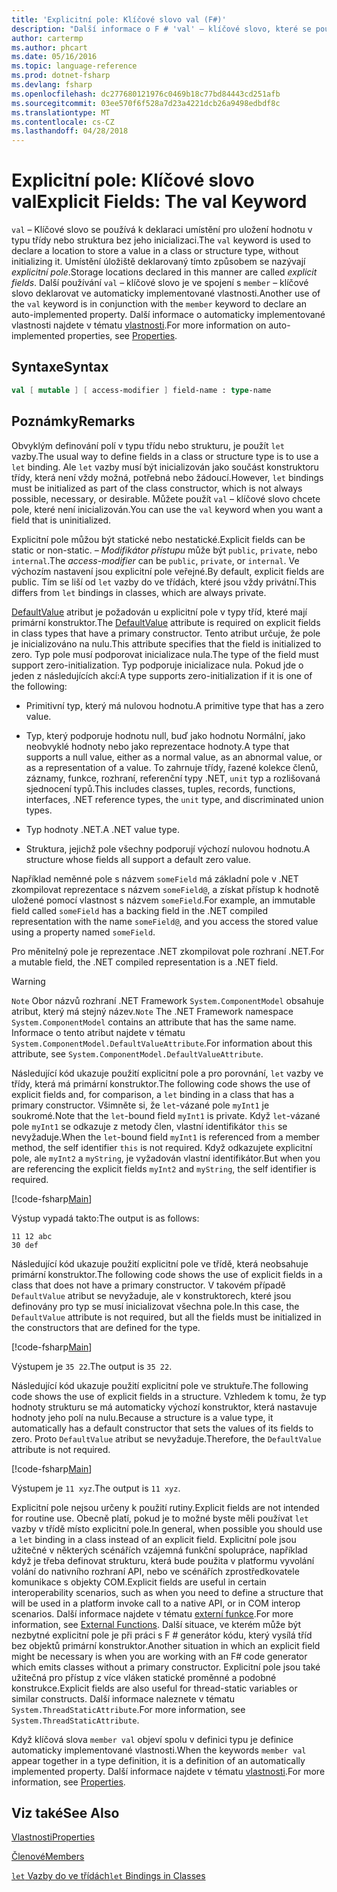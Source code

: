 ```yaml
---
title: 'Explicitní pole: Klíčové slovo val (F#)'
description: "Další informace o F # 'val' – klíčové slovo, které se používá k deklaraci umístění pro uložení hodnotu v typu třídu nebo strukturu nebyl zadán typ."
author: cartermp
ms.author: phcart
ms.date: 05/16/2016
ms.topic: language-reference
ms.prod: dotnet-fsharp
ms.devlang: fsharp
ms.openlocfilehash: dc277680121976c0469b18c77bd84443cd251afb
ms.sourcegitcommit: 03ee570f6f528a7d23a4221dcb26a9498edbdf8c
ms.translationtype: MT
ms.contentlocale: cs-CZ
ms.lasthandoff: 04/28/2018
---
```

# <a name="explicit-fields-the-val-keyword"></a><span data-ttu-id="5af65-103">Explicitní pole: Klíčové slovo val</span><span class="sxs-lookup"><span data-stu-id="5af65-103">Explicit Fields: The val Keyword</span></span>

<span data-ttu-id="5af65-104">`val` – Klíčové slovo se používá k deklaraci umístění pro uložení hodnotu v typu třídy nebo struktura bez jeho inicializaci.</span><span class="sxs-lookup"><span data-stu-id="5af65-104">The `val` keyword is used to declare a location to store a value in a class or structure type, without initializing it.</span></span> <span data-ttu-id="5af65-105">Umístění úložiště deklarovaný tímto způsobem se nazývají *explicitní pole*.</span><span class="sxs-lookup"><span data-stu-id="5af65-105">Storage locations declared in this manner are called *explicit fields*.</span></span> <span data-ttu-id="5af65-106">Další používání `val` – klíčové slovo je ve spojení s `member` – klíčové slovo deklarovat ve automaticky implementované vlastnosti.</span><span class="sxs-lookup"><span data-stu-id="5af65-106">Another use of the `val` keyword is in conjunction with the `member` keyword to declare an auto-implemented property.</span></span> <span data-ttu-id="5af65-107">Další informace o automaticky implementované vlastnosti najdete v tématu [vlastnosti](properties.md).</span><span class="sxs-lookup"><span data-stu-id="5af65-107">For more information on auto-implemented properties, see [Properties](properties.md).</span></span>


## <a name="syntax"></a><span data-ttu-id="5af65-108">Syntaxe</span><span class="sxs-lookup"><span data-stu-id="5af65-108">Syntax</span></span>

```fsharp
val [ mutable ] [ access-modifier ] field-name : type-name
```

## <a name="remarks"></a><span data-ttu-id="5af65-109">Poznámky</span><span class="sxs-lookup"><span data-stu-id="5af65-109">Remarks</span></span>
<span data-ttu-id="5af65-110">Obvyklým definování polí v typu třídu nebo strukturu, je použít `let` vazby.</span><span class="sxs-lookup"><span data-stu-id="5af65-110">The usual way to define fields in a class or structure type is to use a `let` binding.</span></span> <span data-ttu-id="5af65-111">Ale `let` vazby musí být inicializován jako součást konstruktoru třídy, která není vždy možná, potřebná nebo žádoucí.</span><span class="sxs-lookup"><span data-stu-id="5af65-111">However, `let` bindings must be initialized as part of the class constructor, which is not always possible, necessary, or desirable.</span></span> <span data-ttu-id="5af65-112">Můžete použít `val` – klíčové slovo chcete pole, které není inicializován.</span><span class="sxs-lookup"><span data-stu-id="5af65-112">You can use the `val` keyword when you want a field that is uninitialized.</span></span>

<span data-ttu-id="5af65-113">Explicitní pole můžou být statické nebo nestatické.</span><span class="sxs-lookup"><span data-stu-id="5af65-113">Explicit fields can be static or non-static.</span></span> <span data-ttu-id="5af65-114">*– Modifikátor přístupu* může být `public`, `private`, nebo `internal`.</span><span class="sxs-lookup"><span data-stu-id="5af65-114">The *access-modifier* can be `public`, `private`, or `internal`.</span></span> <span data-ttu-id="5af65-115">Ve výchozím nastavení jsou explicitní pole veřejné.</span><span class="sxs-lookup"><span data-stu-id="5af65-115">By default, explicit fields are public.</span></span> <span data-ttu-id="5af65-116">Tím se liší od `let` vazby do ve třídách, které jsou vždy privátní.</span><span class="sxs-lookup"><span data-stu-id="5af65-116">This differs from `let` bindings in classes, which are always private.</span></span>

<span data-ttu-id="5af65-117">[DefaultValue](https://msdn.microsoft.com/library/a3a3307b-8c05-441e-b109-245511614d58) atribut je požadován u explicitní pole v typy tříd, které mají primární konstruktor.</span><span class="sxs-lookup"><span data-stu-id="5af65-117">The [DefaultValue](https://msdn.microsoft.com/library/a3a3307b-8c05-441e-b109-245511614d58) attribute is required on explicit fields in class types that have a primary constructor.</span></span> <span data-ttu-id="5af65-118">Tento atribut určuje, že pole je inicializováno na nulu.</span><span class="sxs-lookup"><span data-stu-id="5af65-118">This attribute specifies that the field is initialized to zero.</span></span> <span data-ttu-id="5af65-119">Typ pole musí podporovat inicializace nula.</span><span class="sxs-lookup"><span data-stu-id="5af65-119">The type of the field must support zero-initialization.</span></span> <span data-ttu-id="5af65-120">Typ podporuje inicializace nula. Pokud jde o jeden z následujících akcí:</span><span class="sxs-lookup"><span data-stu-id="5af65-120">A type supports zero-initialization if it is one of the following:</span></span>

- <span data-ttu-id="5af65-121">Primitivní typ, který má nulovou hodnotu.</span><span class="sxs-lookup"><span data-stu-id="5af65-121">A primitive type that has a zero value.</span></span>

- <span data-ttu-id="5af65-122">Typ, který podporuje hodnotu null, buď jako hodnotu Normální, jako neobvyklé hodnoty nebo jako reprezentace hodnoty.</span><span class="sxs-lookup"><span data-stu-id="5af65-122">A type that supports a null value, either as a normal value, as an abnormal value, or as a representation of a value.</span></span> <span data-ttu-id="5af65-123">To zahrnuje třídy, řazené kolekce členů, záznamy, funkce, rozhraní, referenční typy .NET, `unit` typ a rozlišovaná sjednocení typů.</span><span class="sxs-lookup"><span data-stu-id="5af65-123">This includes classes, tuples, records, functions, interfaces, .NET reference types, the `unit` type, and discriminated union types.</span></span>

- <span data-ttu-id="5af65-124">Typ hodnoty .NET.</span><span class="sxs-lookup"><span data-stu-id="5af65-124">A .NET value type.</span></span>

- <span data-ttu-id="5af65-125">Struktura, jejichž pole všechny podporují výchozí nulovou hodnotu.</span><span class="sxs-lookup"><span data-stu-id="5af65-125">A structure whose fields all support a default zero value.</span></span>


<span data-ttu-id="5af65-126">Například neměnné pole s názvem `someField` má základní pole v .NET zkompilovat reprezentace s názvem `someField@`, a získat přístup k hodnotě uložené pomocí vlastnost s názvem `someField`.</span><span class="sxs-lookup"><span data-stu-id="5af65-126">For example, an immutable field called `someField` has a backing field in the .NET compiled representation with the name `someField@`, and you access the stored value using a property named `someField`.</span></span>

<span data-ttu-id="5af65-127">Pro měnitelný pole je reprezentace .NET zkompilovat pole rozhraní .NET.</span><span class="sxs-lookup"><span data-stu-id="5af65-127">For a mutable field, the .NET compiled representation is a .NET field.</span></span>


>[!WARNING] 
<span data-ttu-id="5af65-128">`Note` Obor názvů rozhraní .NET Framework `System.ComponentModel` obsahuje atribut, který má stejný název.</span><span class="sxs-lookup"><span data-stu-id="5af65-128">`Note` The .NET Framework namespace `System.ComponentModel` contains an attribute that has the same name.</span></span> <span data-ttu-id="5af65-129">Informace o tento atribut najdete v tématu `System.ComponentModel.DefaultValueAttribute`.</span><span class="sxs-lookup"><span data-stu-id="5af65-129">For information about this attribute, see `System.ComponentModel.DefaultValueAttribute`.</span></span>


<span data-ttu-id="5af65-130">Následující kód ukazuje použití explicitní pole a pro porovnání, `let` vazby ve třídy, která má primární konstruktor.</span><span class="sxs-lookup"><span data-stu-id="5af65-130">The following code shows the use of explicit fields and, for comparison, a `let` binding in a class that has a primary constructor.</span></span> <span data-ttu-id="5af65-131">Všimněte si, že `let`-vázané pole `myInt1` je soukromé.</span><span class="sxs-lookup"><span data-stu-id="5af65-131">Note that the `let`-bound field `myInt1` is private.</span></span> <span data-ttu-id="5af65-132">Když `let`-vázané pole `myInt1` se odkazuje z metody člen, vlastní identifikátor `this` se nevyžaduje.</span><span class="sxs-lookup"><span data-stu-id="5af65-132">When the `let`-bound field `myInt1` is referenced from a member method, the self identifier `this` is not required.</span></span> <span data-ttu-id="5af65-133">Když odkazujete explicitní pole, ale `myInt2` a `myString`, je vyžadován vlastní identifikátor.</span><span class="sxs-lookup"><span data-stu-id="5af65-133">But when you are referencing the explicit fields `myInt2` and `myString`, the self identifier is required.</span></span>

[!code-fsharp[Main](../../../../samples/snippets/fsharp/lang-ref-2/snippet6701.fs)]

<span data-ttu-id="5af65-134">Výstup vypadá takto:</span><span class="sxs-lookup"><span data-stu-id="5af65-134">The output is as follows:</span></span>

```
11 12 abc
30 def
```

<span data-ttu-id="5af65-135">Následující kód ukazuje použití explicitní pole ve třídě, která neobsahuje primární konstruktor.</span><span class="sxs-lookup"><span data-stu-id="5af65-135">The following code shows the use of explicit fields in a class that does not have a primary constructor.</span></span> <span data-ttu-id="5af65-136">V takovém případě `DefaultValue` atribut se nevyžaduje, ale v konstruktorech, které jsou definovány pro typ se musí inicializovat všechna pole.</span><span class="sxs-lookup"><span data-stu-id="5af65-136">In this case, the `DefaultValue` attribute is not required, but all the fields must be initialized in the constructors that are defined for the type.</span></span>

[!code-fsharp[Main](../../../../samples/snippets/fsharp/lang-ref-2/snippet6702.fs)]

<span data-ttu-id="5af65-137">Výstupem je `35 22`.</span><span class="sxs-lookup"><span data-stu-id="5af65-137">The output is `35 22`.</span></span>

<span data-ttu-id="5af65-138">Následující kód ukazuje použití explicitní pole ve struktuře.</span><span class="sxs-lookup"><span data-stu-id="5af65-138">The following code shows the use of explicit fields in a structure.</span></span> <span data-ttu-id="5af65-139">Vzhledem k tomu, že typ hodnoty strukturu se má automaticky výchozí konstruktor, která nastavuje hodnoty jeho polí na nulu.</span><span class="sxs-lookup"><span data-stu-id="5af65-139">Because a structure is a value type, it automatically has a default constructor that sets the values of its fields to zero.</span></span> <span data-ttu-id="5af65-140">Proto `DefaultValue` atribut se nevyžaduje.</span><span class="sxs-lookup"><span data-stu-id="5af65-140">Therefore, the `DefaultValue` attribute is not required.</span></span>

[!code-fsharp[Main](../../../../samples/snippets/fsharp/lang-ref-2/snippet6703.fs)]

<span data-ttu-id="5af65-141">Výstupem je `11 xyz`.</span><span class="sxs-lookup"><span data-stu-id="5af65-141">The output is `11 xyz`.</span></span>

<span data-ttu-id="5af65-142">Explicitní pole nejsou určeny k použití rutiny.</span><span class="sxs-lookup"><span data-stu-id="5af65-142">Explicit fields are not intended for routine use.</span></span> <span data-ttu-id="5af65-143">Obecně platí, pokud je to možné byste měli používat `let` vazby v třídě místo explicitní pole.</span><span class="sxs-lookup"><span data-stu-id="5af65-143">In general, when possible you should use a `let` binding in a class instead of an explicit field.</span></span> <span data-ttu-id="5af65-144">Explicitní pole jsou užitečné v některých scénářích vzájemná funkční spolupráce, například když je třeba definovat strukturu, která bude použita v platformu vyvolání volání do nativního rozhraní API, nebo ve scénářích zprostředkovatele komunikace s objekty COM.</span><span class="sxs-lookup"><span data-stu-id="5af65-144">Explicit fields are useful in certain interoperability scenarios, such as when you need to define a structure that will be used in a platform invoke call to a native API, or in COM interop scenarios.</span></span> <span data-ttu-id="5af65-145">Další informace najdete v tématu [externí funkce](../functions/external-functions.md).</span><span class="sxs-lookup"><span data-stu-id="5af65-145">For more information, see [External Functions](../functions/external-functions.md).</span></span> <span data-ttu-id="5af65-146">Další situace, ve kterém může být nezbytné explicitní pole je při práci s F # generátor kódu, který vysílá tříd bez objektů primární konstruktor.</span><span class="sxs-lookup"><span data-stu-id="5af65-146">Another situation in which an explicit field might be necessary is when you are working with an F# code generator which emits classes without a primary constructor.</span></span> <span data-ttu-id="5af65-147">Explicitní pole jsou také užitečná pro přístup z více vláken statické proměnné a podobné konstrukce.</span><span class="sxs-lookup"><span data-stu-id="5af65-147">Explicit fields are also useful for thread-static variables or similar constructs.</span></span> <span data-ttu-id="5af65-148">Další informace naleznete v tématu `System.ThreadStaticAttribute`.</span><span class="sxs-lookup"><span data-stu-id="5af65-148">For more information, see `System.ThreadStaticAttribute`.</span></span>

<span data-ttu-id="5af65-149">Když klíčová slova `member val` objeví spolu v definici typu je definice automaticky implementované vlastnosti.</span><span class="sxs-lookup"><span data-stu-id="5af65-149">When the keywords `member val` appear together in a type definition, it is a definition of an automatically implemented property.</span></span> <span data-ttu-id="5af65-150">Další informace najdete v tématu [vlastnosti](properties.md).</span><span class="sxs-lookup"><span data-stu-id="5af65-150">For more information, see [Properties](properties.md).</span></span>


## <a name="see-also"></a><span data-ttu-id="5af65-151">Viz také</span><span class="sxs-lookup"><span data-stu-id="5af65-151">See Also</span></span>
[<span data-ttu-id="5af65-152">Vlastnosti</span><span class="sxs-lookup"><span data-stu-id="5af65-152">Properties</span></span>](properties.md)

[<span data-ttu-id="5af65-153">Členové</span><span class="sxs-lookup"><span data-stu-id="5af65-153">Members</span></span>](index.md)

[<span data-ttu-id="5af65-154">`let` Vazby do ve třídách</span><span class="sxs-lookup"><span data-stu-id="5af65-154">`let` Bindings in Classes</span></span>](let-bindings-in-classes.md)
